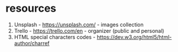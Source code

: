 # resources

1. Unsplash - https://unsplash.com/ - images collection
2. Trello - https://trello.com/en - organizer (public and personal)
3. HTML special characters codes - https://dev.w3.org/html5/html-author/charref
